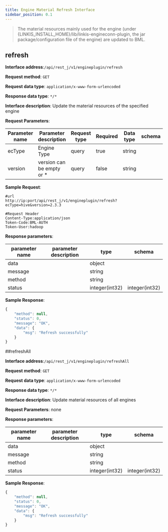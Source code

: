 ```yaml
---
title: Engine Material Refresh Interface
sidebar_position: 0.1
---
```

>The material resources mainly used for the engine (under {LINKIS_INSTALL_HOME}/lib/linkis-engineconn-plugin, the jar package/configuration file of the engine) are updated to BML.

## refresh

**Interface address**:`/api/rest_j/v1/engineplugin/refresh`


**Request method**: `GET`


**Request data type**: `application/x-www-form-urlencoded`


**Response data type**: `*/*`


**Interface description**: Update the material resources of the specified engine


**Request Parameters**:

| Parameter name | Parameter description | Request type | Required | Data type | schema |
| -------- | -------- | ----- | -------- | -------- | ------ |
|ecType|Engine Type|query|true|string||
|version|version can be empty or *|query|false|string||

**Sample Request**:
```
#url
http://ip:port/api/rest_j/v1/engineplugin/refresh?ecType=hive&version=2.3.3 

#Request Header
Content-Type:application/json
Token-Code:BML-AUTH
Token-User:hadoop  
```


**Response parameters**:


| parameter name | parameter description | type | schema |
| -------- | -------- | ----- |----- |
|data||object||
|message||string||
|method||string||
|status||integer(int32)|integer(int32)|


**Sample Response**:
````javascript
{
    "method": null,
    "status": 0,
    "message": "OK",
    "data": {
        "msg": "Refresh successfully"
    }
}
````


##refreshAll


**Interface address**:`/api/rest_j/v1/engineplugin/refreshAll`


**Request method**: `GET`


**Request data type**: `application/x-www-form-urlencoded`


**Response data type**: `*/*`


**Interface description**: Update material resources of all engines


**Request Parameters**:
none

**Response parameters**:


| parameter name | parameter description | type | schema |
| -------- | -------- | ----- |----- |
|data||object||
|message||string||
|method||string||
|status||integer(int32)|integer(int32)|


**Sample Response**:
````javascript
{
    "method": null,
    "status": 0,
    "message": "OK",
    "data": {
        "msg": "Refresh successfully"
    }
}
````